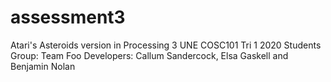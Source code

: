 # assessment3
Atari's Asteroids version in Processing 3
UNE COSC101 Tri 1 2020 
Students Group: Team Foo
Developers: Callum Sandercock, Elsa Gaskell and Benjamin Nolan
